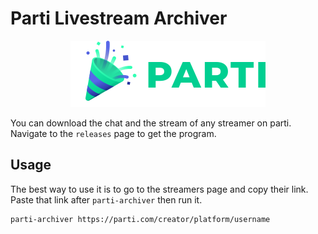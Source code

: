 # Parti Livestream Archiver
<div style="text-align: center;">
    <img src="assets/logo.svg" alt="A centered image">
</div>

You can download the chat and the stream of any streamer on parti. Navigate to the `releases` page to get the program.

## Usage 
The best way to use it is to go to the streamers page and copy their link. Paste that link after `parti-archiver` then run it.
```
parti-archiver https://parti.com/creator/platform/username
```
